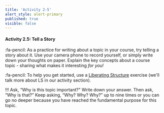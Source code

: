 ```yaml
---
title: 'Activity 2-5'
alert_style: alert-primary
published: true
visible: false
---
```


#### Activity 2.5: Tell a Story

:fa-pencil: As a practice for writing about a topic in your course, try telling a story about it.  Use your camera phone to record yourself, or simply write down your thoughts on paper.  Explain the key concepts about a course topic - sharing what makes it interesting *for you!*

:fa-pencil: To help you get started, use a [Liberating Structure](http://www.liberatingstructures.com/ls-menu) exercise (we'll talk more about LS in our activity section).

!!! Ask, “Why is this topic important?" Write down your answer. Then ask, “Why is that?” Keep asking, “Why? Why? Why?” up to nine times or you can go no deeper because you have reached the fundamental purpose for this topic.

